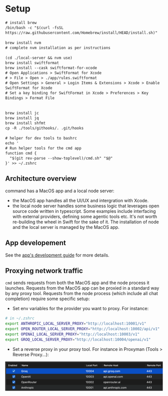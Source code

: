 # Setup

```
# install brew
/bin/bash -c "$(curl -fsSL https://raw.githubusercontent.com/Homebrew/install/HEAD/install.sh)"

brew install nvm
# complete nvm installation as per instructions

(cd ./local-server && nvm use)
brew install swiftformat
brew install --cask swiftformat-for-xcode
# Open Applications > SwiftFormat for Xcode
# > File > Open > ./app/rules.swiftformat
# Open Settings > General > Login Items & Extensions > Xcode > Enable SwiftFormat for Xcode
# Set a key binding for SwiftFormat in Xcode > Preferences > Key Bindings > Format File


brew install jc
brew install jq
brew install shfmt
cp -R ./tools/githooks/. .git/hooks

# helper for dev tools to bashrc
echo '
# Run helper tools for the cmd app
function cmd {
  "$(git rev-parse --show-toplevel)/cmd.sh" "$@"
}' >> ~/.zshrc
```

## Architecture overview
command has a MacOS app and a local node server:
- the MacOS app handles all the UI/UX and intergration with Xcode.
- the local node server handles some business logic that leverages open source code written in typescript. Some examples include interfacing with external providers, defining some agentic tools etc. It's not worth re-building the wheel in Swift for the sake of it. The installation of node and the local server is managed by the MacOS app.

## App developement
See the [app's development guide](./app/contributing.md) for more details.

## Proxying network traffic
`cmd` sends requests from both the MacOS app and the node process it launches. Requests from the MacOS app can be proxied in a standard way by any proxy tool. Requests from the node process (which include all chat completion) require some specific setup:
- Set env variables for the provider you want to proxy. For instance:
```bash
# in ~/.zshrc
export ANTHROPIC_LOCAL_SERVER_PROXY="http://localhost:10001/v1"
export OPEN_ROUTER_LOCAL_SERVER_PROXY="http://localhost:10002/api/v1"
export OPENAI_LOCAL_SERVER_PROXY="http://localhost:10003/v1"
export GROQ_LOCAL_SERVER_PROXY="http://localhost:10004/openai/v1"
```
- Set a reverse proxy in your proxy tool. For instance in Proxyman (Tools > Reverse Proxy...):
<img height="width: 100%" src="./docs/images/proxy-setup.png"/>
